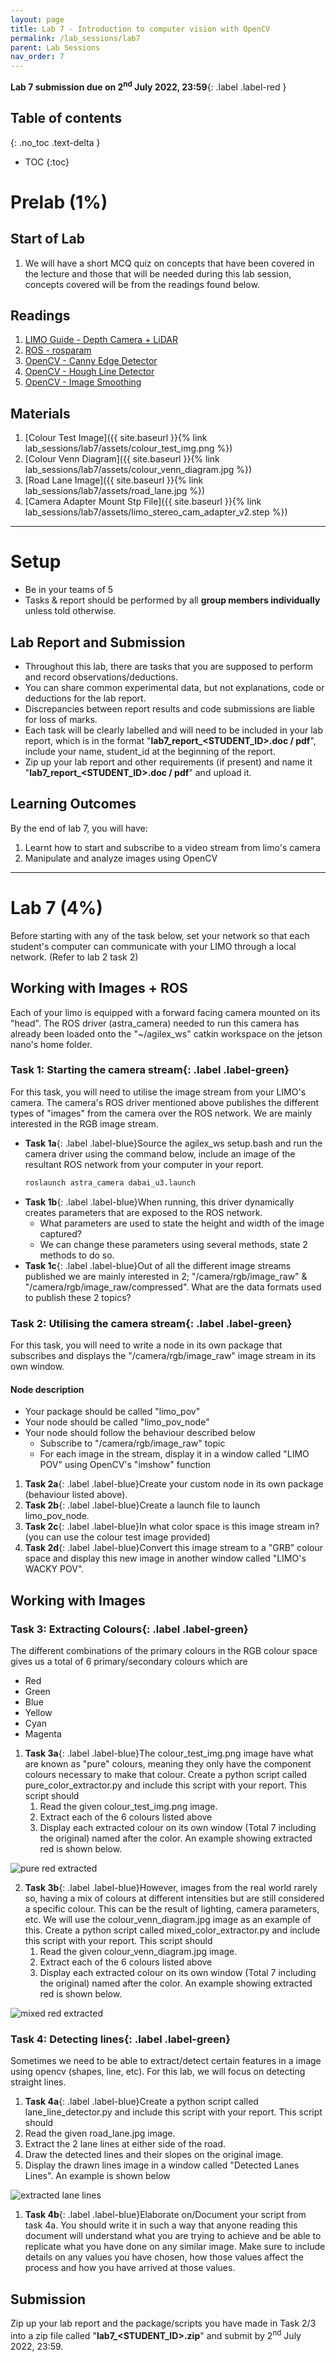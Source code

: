 ```yaml
---
layout: page
title: Lab 7 - Introduction to computer vision with OpenCV
permalink: /lab_sessions/lab7
parent: Lab Sessions
nav_order: 7
---
```

**Lab 7 submission due on 2<sup>nd</sup> July 2022, 23:59**{: .label .label-red }

## Table of contents
{: .no_toc .text-delta }

- TOC
{:toc}

# Prelab (1%)

## Start of Lab
1. We will have a short MCQ quiz on concepts that have been covered in the lecture and those that will be needed during this lab session, concepts covered will be from the readings found below.

## Readings
1. [LIMO Guide - Depth Camera + LiDAR](https://github.com/agilexrobotics/limo-doc/blob/master/Limo%20user%20manual(EN).md#7-depth-camera--lidar-mapping)
2. [ROS - rosparam](http://wiki.ros.org/rosparam)
3. [OpenCV - Canny Edge Detector](https://docs.opencv.org/4.1.1/da/d5c/tutorial_canny_detector.html)
4. [OpenCV - Hough Line Detector](https://docs.opencv.org/4.1.1/d9/db0/tutorial_hough_lines.html)
5. [OpenCV - Image Smoothing](https://docs.opencv.org/4.1.1/d4/d13/tutorial_py_filtering.html)

## Materials
1. [Colour Test Image]({{ site.baseurl }}{% link lab_sessions/lab7/assets/colour_test_img.png %})
2. [Colour Venn Diagram]({{ site.baseurl }}{% link lab_sessions/lab7/assets/colour_venn_diagram.jpg %})
3. [Road Lane Image]({{ site.baseurl }}{% link lab_sessions/lab7/assets/road_lane.jpg %})
4. [Camera Adapter Mount Stp File]({{ site.baseurl }}{% link lab_sessions/lab7/assets/limo_stereo_cam_adapter_v2.step %})

----

# Setup
* Be in your teams of 5
* Tasks & report should be performed by all **group members individually** unless told otherwise.

## Lab Report and Submission
* Throughout this lab, there are tasks that you are supposed to perform and record observations/deductions.
* You can share common experimental data, but not explanations, code or deductions for the lab report.
* Discrepancies between report results and code submissions are liable for loss of marks.
* Each task will be clearly labelled and will need to be included in your lab report, which is in the format "**lab7\_report\_<STUDENT\_ID>.doc / pdf**", include your name, student_id at the beginning of the report.
* Zip up your lab report and other requirements (if present) and name it "**lab7\_report\_<STUDENT\_ID>.doc / pdf**" and upload it.

## Learning Outcomes
By the end of lab 7, you will have:
1. Learnt how to start and subscribe to a video stream from limo's camera
2. Manipulate and analyze images using OpenCV

----

# Lab 7 (4%)
Before starting with any of the task below, set your network so that each student's computer can communicate with your LIMO through a local network. (Refer to lab 2 task 2)

## Working with Images + ROS
Each of your limo is equipped with a forward facing camera mounted on its "head". The ROS driver (astra_camera) needed to run this camera has already been loaded onto the "~/agilex_ws" catkin workspace on the jetson nano's home folder.

### **Task 1: Starting the camera stream**{: .label .label-green}
For this task, you will need to utilise the image stream from your LIMO's camera. The camera's ROS driver mentioned above publishes the different types of "images" from the camera over the ROS network. We are mainly interested in the RGB image stream.

* **Task 1a**{: .label .label-blue}Source the agilex_ws setup.bash and run the camera driver using the command below, include an image of the resultant ROS network from your computer in your report.
  ```bash
  roslaunch astra_camera dabai_u3.launch
  ```
* **Task 1b**{: .label .label-blue}When running, this driver dynamically creates parameters that are exposed to the ROS network.
  * What parameters are used to state the height and width of the image captured?
  * We can change these parameters using several methods, state 2 methods to do so.
* **Task 1c**{: .label .label-blue}Out of all the different image streams published we are mainly interested in 2; "/camera/rgb/image_raw" & "/camera/rgb/image_raw/compressed". What are the data formats used to publish these 2 topics?

### **Task 2: Utilising the camera stream**{: .label .label-green}
For this task, you will need to write a node in its own package that subscribes and displays the "/camera/rgb/image_raw" image stream in its own window.

#### **Node description**
* Your package should be called "limo_pov"
* Your node should be called "limo_pov_node"
* Your node should follow the behaviour described below
   * Subscribe to "/camera/rgb/image_raw" topic
   * For each image in the stream, display it in a window called "LIMO POV" using OpenCV's "imshow" function

1. **Task 2a**{: .label .label-blue}Create your custom node in its own package (behaviour listed above).
2. **Task 2b**{: .label .label-blue}Create a launch file to launch limo_pov_node.
3. **Task 2c**{: .label .label-blue}In what color space is this image stream in? (you can use the colour test image provided)
4. **Task 2d**{: .label .label-blue}Convert this image stream to a "GRB" colour space and display this new image in another window called "LIMO's WACKY POV".

## Working with Images

### **Task 3: Extracting Colours**{: .label .label-green}
The different combinations of the primary colours in the RGB colour space gives us a total of 6 primary/secondary colours which are
* Red
* Green
* Blue
* Yellow
* Cyan
* Magenta

1. **Task 3a**{: .label .label-blue}The colour_test_img.png image have what are known as "pure" colours, meaning they only have the component colours necessary to make that colour. Create a python script called pure_color_extractor.py and include this script with your report. This script should
   1. Read the given colour_test_img.png image.
   2. Extract each of the 6 colours listed above
   3. Display each extracted colour on its own window (Total 7 including the original) named after the color. An example showing extracted red is shown below.

![pure red extracted](assets/example_extract_pure.png)

2. **Task 3b**{: .label .label-blue}However, images from the real world rarely so, having a mix of colours at different intensities but are still considered a specific colour. This can be the result of lighting, camera parameters, etc. We will use the colour_venn_diagram.jpg image as an example of this. Create a python script called mixed_color_extractor.py and include this script with your report. This script should
   1. Read the given colour_venn_diagram.jpg image.
   2. Extract each of the 6 colours listed above
   3. Display each extracted colour on its own window (Total 7 including the original) named after the color. An example showing extracted red is shown below.

![mixed red extracted](assets/example_extract_mix.png)


### **Task 4: Detecting lines**{: .label .label-green}
Sometimes we need to be able to extract/detect certain features in a image using opencv (shapes, line, etc). For this lab, we will focus on detecting straight lines.

1. **Task 4a**{: .label .label-blue}Create a python script called lane_line_detector.py and include this script with your report. This script should
  1. Read the given road_lane.jpg image.
  2. Extract the 2 lane lines at either side of the road.
  3. Draw the detected lines and their slopes on the original image.
  4. Display the drawn lines image in a window called "Detected Lanes Lines". An example is shown below

![extracted lane lines](assets/example_lane_lines.png)

1. **Task 4b**{: .label .label-blue}Elaborate on/Document your script from task 4a. You should write it in such a way that anyone reading this document will understand what you are trying to achieve and be able to replicate what you have done on any similar image. Make sure to include details on any values you have chosen, how those values affect the process and how you have arrived at those values.

## Submission
Zip up your lab report and the package/scripts you have made in Task 2/3 into a zip file called "**lab7\_<STUDENT\_ID>.zip**" and submit by 2<sup>nd</sup> July 2022, 23:59.
